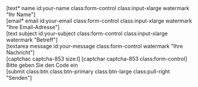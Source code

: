 <div class="row">
<div class="form-group col-sm-10 col-md-8 col-lg-7">
[text* name id:your-name class:form-control class:input-xlarge watermark "Ihr Name"]
</div>
<div class="form-group col-sm-10 col-md-8 col-lg-7">
[email* email id:your-email class:form-control class:input-xlarge watermark "Ihre Email-Adresse"]
</div>
<div class="form-group col-sm-10 col-md-8 col-lg-7">
[text subject id:your-subject class:form-control class:input-xlarge watermark "Betreff"]
</div>
<div class="form-group col-sm-10 col-md-8 col-lg-7">
[textarea message id:your-message class:form-control watermark "Ihre Nachricht"]
</div>
<div class="form-group col-sm-10 col-md-8 col-lg-7">
[captchac captcha-853 size:l]
[captchar captcha-853 class:form-control] <span class="help-inline">Bitte geben Sie den Code ein</span>
</div>
</div>
<div class="control-group"><div class="controls">
[submit class:btn class:btn-primary class:btn-large class:pull-right "Senden"]
</div></div>